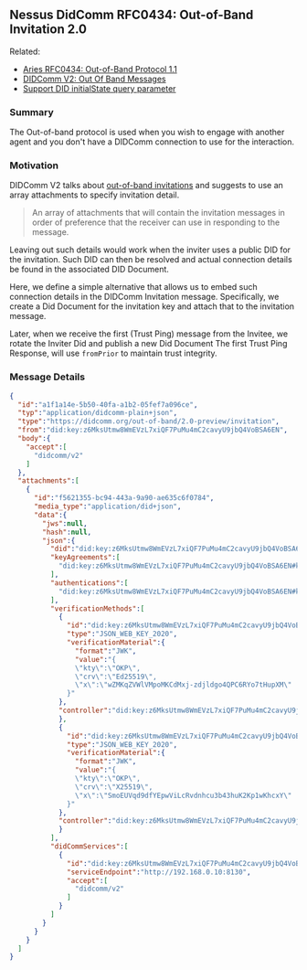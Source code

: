## Nessus DidComm RFC0434: Out-of-Band Invitation 2.0

Related:
* [Aries RFC0434: Out-of-Band Protocol 1.1][rfc0434]
* [DIDComm V2: Out Of Band Messages][dcv2-oob]
* [Support DID initialState query parameter][nghi67]

### Summary

The Out-of-band protocol is used when you wish to engage with another agent and you don't have a DIDComm connection to use for the interaction.

### Motivation

DIDComm V2 talks about [out-of-band invitations][dcv2-oob] and suggests to use an array attachments to specify invitation detail. 

> An array of attachments that will contain the invitation messages in order of preference that the receiver can use in responding to the message.

Leaving out such details would work when the inviter uses a public DID for the invitation. Such DID can then be resolved and actual connection
details be found in the associated DID Document.

Here, we define a simple alternative that allows us to embed such connection details in the DIDComm Invitation message.
Specifically, we create a Did Document for the invitation key and attach that to the invitation message.

Later, when we receive the first (Trust Ping) message from the Invitee, we rotate the Inviter Did and publish a new Did Document
The first Trust Ping Response, will use `fromPrior` to maintain trust integrity. 

### Message Details

```json
{
  "id":"a1f1a14e-5b50-40fa-a1b2-05fef7a096ce",
  "typ":"application/didcomm-plain+json",
  "type":"https://didcomm.org/out-of-band/2.0-preview/invitation",
  "from":"did:key:z6MksUtmw8WmEVzL7xiQF7PuMu4mC2cavyU9jbQ4VoBSA6EN",
  "body":{
    "accept":[
      "didcomm/v2"
    ]
  },
  "attachments":[
    {
      "id":"f5621355-bc94-443a-9a90-ae635c6f0784",
      "media_type":"application/did+json",
      "data":{
        "jws":null,
        "hash":null,
        "json":{
          "did":"did:key:z6MksUtmw8WmEVzL7xiQF7PuMu4mC2cavyU9jbQ4VoBSA6EN",
          "keyAgreements":[
            "did:key:z6MksUtmw8WmEVzL7xiQF7PuMu4mC2cavyU9jbQ4VoBSA6EN#key-x25519-1"
          ],
          "authentications":[
            "did:key:z6MksUtmw8WmEVzL7xiQF7PuMu4mC2cavyU9jbQ4VoBSA6EN#key-1"
          ],
          "verificationMethods":[
            {
              "id":"did:key:z6MksUtmw8WmEVzL7xiQF7PuMu4mC2cavyU9jbQ4VoBSA6EN#key-1",
              "type":"JSON_WEB_KEY_2020",
              "verificationMaterial":{
                "format":"JWK",
                "value":"{
                \"kty\":\"OKP\",
                \"crv\":\"Ed25519\",
                \"x\":\"wZMKqZVWlVMpoMKCdMxj-zdjldgo4QPC6RYo7tHupXM\"
              }"
            },
            "controller":"did:key:z6MksUtmw8WmEVzL7xiQF7PuMu4mC2cavyU9jbQ4VoBSA6EN#key-1"
            },
            {
              "id":"did:key:z6MksUtmw8WmEVzL7xiQF7PuMu4mC2cavyU9jbQ4VoBSA6EN#key-x25519-1",
              "type":"JSON_WEB_KEY_2020",
              "verificationMaterial":{
                "format":"JWK",
                "value":"{
                \"kty\":\"OKP\",
                \"crv\":\"X25519\",
                \"x\":\"SmoEUVqd9dfYEpwViLcRvdnhcu3b43huK2Kp1wKhcxY\"
              }"
            },
            "controller":"did:key:z6MksUtmw8WmEVzL7xiQF7PuMu4mC2cavyU9jbQ4VoBSA6EN#key-x25519-1"
            }
          ],
          "didCommServices":[
            {
              "id":"did:key:z6MksUtmw8WmEVzL7xiQF7PuMu4mC2cavyU9jbQ4VoBSA6EN#didcomm-1",
              "serviceEndpoint":"http://192.168.0.10:8130",
              "accept":[
                "didcomm/v2"
              ]
            }
          ]
        }
      }
    }
  ]
}
```

[dcv2-oob]: https://didcomm.org/out-of-band/2.0
[rfc0434]: https://github.com/hyperledger/aries-rfcs/tree/main/features/0434-outofband
[nghi67]: https://github.com/tdiesler/nessus-didcomm/issues/67

